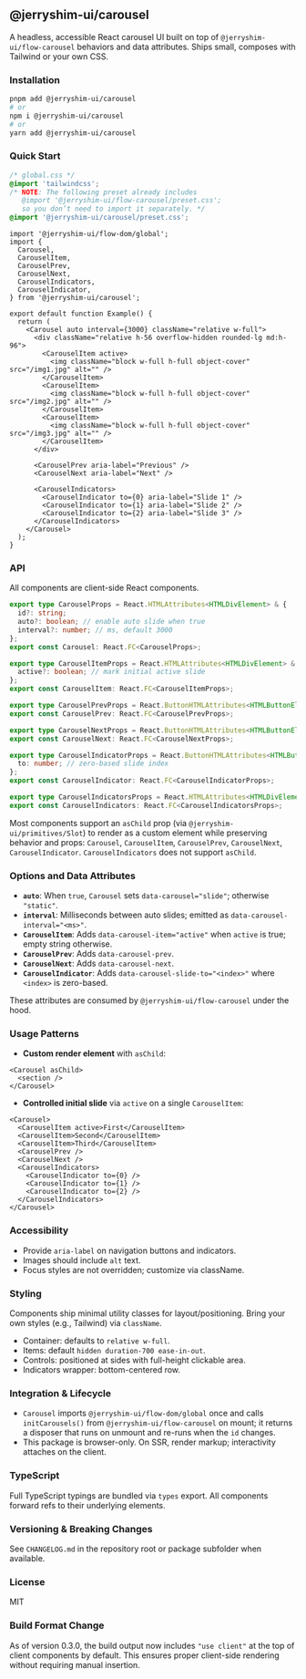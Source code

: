 ## @jerryshim-ui/carousel

A headless, accessible React carousel UI built on top of `@jerryshim-ui/flow-carousel` behaviors and data attributes. Ships small, composes with Tailwind or your own CSS.

### Installation

```bash
pnpm add @jerryshim-ui/carousel
# or
npm i @jerryshim-ui/carousel
# or
yarn add @jerryshim-ui/carousel
```

### Quick Start

```css
/* global.css */
@import 'tailwindcss';
/* NOTE: The following preset already includes 
   @import '@jerryshim-ui/flow-carousel/preset.css';
   so you don’t need to import it separately. */
@import '@jerryshim-ui/carousel/preset.css';
```

```tsx
import '@jerryshim-ui/flow-dom/global';
import {
  Carousel,
  CarouselItem,
  CarouselPrev,
  CarouselNext,
  CarouselIndicators,
  CarouselIndicator,
} from '@jerryshim-ui/carousel';

export default function Example() {
  return (
    <Carousel auto interval={3000} className="relative w-full">
      <div className="relative h-56 overflow-hidden rounded-lg md:h-96">
        <CarouselItem active>
          <img className="block w-full h-full object-cover" src="/img1.jpg" alt="" />
        </CarouselItem>
        <CarouselItem>
          <img className="block w-full h-full object-cover" src="/img2.jpg" alt="" />
        </CarouselItem>
        <CarouselItem>
          <img className="block w-full h-full object-cover" src="/img3.jpg" alt="" />
        </CarouselItem>
      </div>

      <CarouselPrev aria-label="Previous" />
      <CarouselNext aria-label="Next" />

      <CarouselIndicators>
        <CarouselIndicator to={0} aria-label="Slide 1" />
        <CarouselIndicator to={1} aria-label="Slide 2" />
        <CarouselIndicator to={2} aria-label="Slide 3" />
      </CarouselIndicators>
    </Carousel>
  );
}
```

### API

All components are client-side React components.

```ts
export type CarouselProps = React.HTMLAttributes<HTMLDivElement> & {
  id?: string;
  auto?: boolean; // enable auto slide when true
  interval?: number; // ms, default 3000
};
export const Carousel: React.FC<CarouselProps>;

export type CarouselItemProps = React.HTMLAttributes<HTMLDivElement> & {
  active?: boolean; // mark initial active slide
};
export const CarouselItem: React.FC<CarouselItemProps>;

export type CarouselPrevProps = React.ButtonHTMLAttributes<HTMLButtonElement>;
export const CarouselPrev: React.FC<CarouselPrevProps>;

export type CarouselNextProps = React.ButtonHTMLAttributes<HTMLButtonElement>;
export const CarouselNext: React.FC<CarouselNextProps>;

export type CarouselIndicatorProps = React.ButtonHTMLAttributes<HTMLButtonElement> & {
  to: number; // zero-based slide index
};
export const CarouselIndicator: React.FC<CarouselIndicatorProps>;

export type CarouselIndicatorsProps = React.HTMLAttributes<HTMLDivElement>;
export const CarouselIndicators: React.FC<CarouselIndicatorsProps>;
```

Most components support an `asChild` prop (via `@jerryshim-ui/primitives/Slot`) to render as a custom element while preserving behavior and props: `Carousel`, `CarouselItem`, `CarouselPrev`, `CarouselNext`, `CarouselIndicator`. `CarouselIndicators` does not support `asChild`.

### Options and Data Attributes

- **`auto`**: When `true`, `Carousel` sets `data-carousel="slide"`; otherwise `"static"`.
- **`interval`**: Milliseconds between auto slides; emitted as `data-carousel-interval="<ms>"`.
- **`CarouselItem`**: Adds `data-carousel-item="active"` when `active` is true; empty string otherwise.
- **`CarouselPrev`**: Adds `data-carousel-prev`.
- **`CarouselNext`**: Adds `data-carousel-next`.
- **`CarouselIndicator`**: Adds `data-carousel-slide-to="<index>"` where `<index>` is zero-based.

These attributes are consumed by `@jerryshim-ui/flow-carousel` under the hood.

### Usage Patterns

- **Custom render element** with `asChild`:

```tsx
<Carousel asChild>
  <section />
</Carousel>
```

- **Controlled initial slide** via `active` on a single `CarouselItem`:

```tsx
<Carousel>
  <CarouselItem active>First</CarouselItem>
  <CarouselItem>Second</CarouselItem>
  <CarouselItem>Third</CarouselItem>
  <CarouselPrev />
  <CarouselNext />
  <CarouselIndicators>
    <CarouselIndicator to={0} />
    <CarouselIndicator to={1} />
    <CarouselIndicator to={2} />
  </CarouselIndicators>
</Carousel>
```

### Accessibility

- Provide `aria-label` on navigation buttons and indicators.
- Images should include `alt` text.
- Focus styles are not overridden; customize via className.

### Styling

Components ship minimal utility classes for layout/positioning. Bring your own styles (e.g., Tailwind) via `className`.

- Container: defaults to `relative w-full`.
- Items: default `hidden duration-700 ease-in-out`.
- Controls: positioned at sides with full-height clickable area.
- Indicators wrapper: bottom-centered row.

### Integration & Lifecycle

- `Carousel` imports `@jerryshim-ui/flow-dom/global` once and calls `initCarousels()` from `@jerryshim-ui/flow-carousel` on mount; it returns a disposer that runs on unmount and re-runs when the `id` changes.
- This package is browser-only. On SSR, render markup; interactivity attaches on the client.

### TypeScript

Full TypeScript typings are bundled via `types` export. All components forward refs to their underlying elements.

### Versioning & Breaking Changes

See `CHANGELOG.md` in the repository root or package subfolder when available.

### License

MIT

### Build Format Change

As of version 0.3.0, the build output now includes `"use client"` at the top of client components by default.
This ensures proper client-side rendering without requiring manual insertion.
